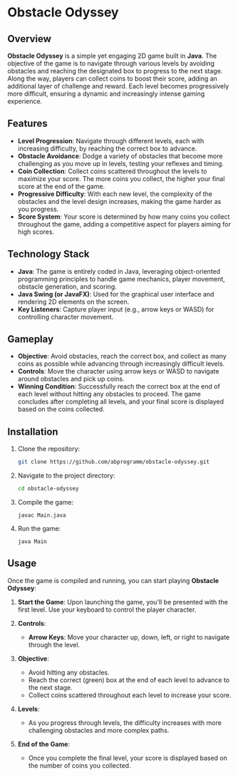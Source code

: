 # Obstacle Odyssey

## Overview

**Obstacle Odyssey** is a simple yet engaging 2D game built in **Java**. The objective of the game is to navigate through various levels by avoiding obstacles and reaching the designated box to progress to the next stage. Along the way, players can collect coins to boost their score, adding an additional layer of challenge and reward. Each level becomes progressively more difficult, ensuring a dynamic and increasingly intense gaming experience.

## Features

- **Level Progression**: Navigate through different levels, each with increasing difficulty, by reaching the correct box to advance.
- **Obstacle Avoidance**: Dodge a variety of obstacles that become more challenging as you move up in levels, testing your reflexes and timing.
- **Coin Collection**: Collect coins scattered throughout the levels to maximize your score. The more coins you collect, the higher your final score at the end of the game.
- **Progressive Difficulty**: With each new level, the complexity of the obstacles and the level design increases, making the game harder as you progress.
- **Score System**: Your score is determined by how many coins you collect throughout the game, adding a competitive aspect for players aiming for high scores.

## Technology Stack

- **Java**: The game is entirely coded in Java, leveraging object-oriented programming principles to handle game mechanics, player movement, obstacle generation, and scoring.
- **Java Swing (or JavaFX)**: Used for the graphical user interface and rendering 2D elements on the screen.
- **Key Listeners**: Capture player input (e.g., arrow keys or WASD) for controlling character movement.

## Gameplay

- **Objective**: Avoid obstacles, reach the correct box, and collect as many coins as possible while advancing through increasingly difficult levels.
- **Controls**: Move the character using arrow keys or WASD to navigate around obstacles and pick up coins.
- **Winning Condition**: Successfully reach the correct box at the end of each level without hitting any obstacles to proceed. The game concludes after completing all levels, and your final score is displayed based on the coins collected.

## Installation

1. Clone the repository:
   ```bash
   git clone https://github.com/abprogramm/obstacle-odyssey.git
   ```

2. Navigate to the project directory:
   ```bash
   cd obstacle-odyssey
   ```

3. Compile the game:
   ```
   javac Main.java
   ```

4. Run the game:
   ```
   java Main
   ```

## Usage

Once the game is compiled and running, you can start playing **Obstacle Odyssey**:

1. **Start the Game**: Upon launching the game, you'll be presented with the first level. Use your keyboard to control the player character.
   
2. **Controls**:
   - **Arrow Keys**: Move your character up, down, left, or right to navigate through the level.
   
3. **Objective**: 
   - Avoid hitting any obstacles.
   - Reach the correct (green) box at the end of each level to advance to the next stage.
   - Collect coins scattered throughout each level to increase your score.

4. **Levels**:
   - As you progress through levels, the difficulty increases with more challenging obstacles and more complex paths.
   
5. **End of the Game**:
   - Once you complete the final level, your score is displayed based on the number of coins you collected.

